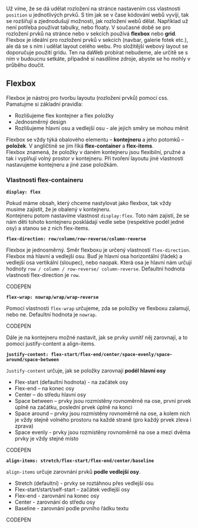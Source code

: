 Už víme, že se dá udělat rozložení na stránce nastavením css vlastnosti `position` u jednotlivých prvků. S tím jak se v čase kódování webů vyvíjí, tak se rozšiřují a zjednodušují možnosti, jak rozložení webů dělat. 
Například už není potřeba používat tabulky, nebo floaty. 
V současné době se pro rozložení prvků na stránce nebo v sekcích používá **flexbox** nebo **grid**.    
Flexbox je ideální pro rozložení prvků v sekcích (navbar, galerie fotek etc.), ale dá se s ním i udělat layout celého webu. Pro složitější webový layout se doporučuje použití gridu. Ten na daWeb probírat nebudeme, ale určitě se s ním v budoucnu setkáte, případně si nasdílíme zdroje, abyste se ho mohly v průběhu doučit. 

## Flexbox 
Flexbox je nástroj pro tvorbu layoutu (rozložení prvků) pomocí css.      
Pamatujme si základní pravidla:
- Rozlišujeme flex kontejner a flex položky
- Jednosměrný design
- Rozlišujeme hlavní osu a vedlejší osu - ale jejich směry se mohou měnit


Flexbox se vždy týká obalového elementu – **kontejneru** a jeho potomků – **položek**. V angličtině se jim říká **flex-container** a **flex-items**.      
Flexbox znamená, že položky v daném kontejneru jsou flexibilní, pružné a tak i vyplňují volný prostor v kontejneru. 
Při tvoření layoutu jiné vlastnosti nastavujeme kontejneru a jiné zase položkám. 
  

### Vlastnosti flex-containeru

**`display: flex`**
 
Pokud máme obsah, který chceme nastylovat jako flexbox, tak vždy musíme zajistit, že je obalený v kontejneru.      
Kontejneru potom nastavíme vlastnost `display:flex`. 
Toto nám zajistí, že se nám děti tohoto kontejneru poskládají vedle sebe (respektive podél jedné osy) a stanou se z nich flex-items. 

**`flex-direction: row/column/row-reverse/column-reverse`**

Flexbox je jednosměrný. Směr flexboxu je určený vlastností `flex-direction`. Flexbox má hlavní a vedlejší osu. Buď je hlavní osa horizontální (řádek) a vedlejší osa vertikální (sloupec), nebo naopak. Která osa je hlavní nám určují hodnoty `row / column / row-reverse/ column-reverse`.
Defaultní hodnota vlastnosti flex-direction je `row`.

CODEPEN

**`flex-wrap: nowrap/wrap/wrap-reverse`**    

Pomocí vlastnosti `flex-wrap` určujeme, zda se položky ve flexboxu zalamují, nebo ne. Defaultní hodnota je `nowrap`. 

CODEPEN 

Dále je na kontejneru možné nastavit, jak se prvky uvnitř něj zarovnají, a to pomocí justify-content a align-items.

**`justify-content: flex-start/flex-end/center/space-evenly/space-around/space-between`**       
     
`Justify-content` určuje, jak se položky zarovnají **podél hlavní osy**    
- Flex-start (defaultní hodnota) - na začátek osy
- Flex-end – na konec osy
- Center – do středu hlavní osy
- Space between – prvky jsou rozmístěny rovnoměrně na ose, první prvek úplně na začátku, poslední prvek úplně na konci
- Space around – prvky jsou rozmístěny rovnoměrně na ose, a kolem nich je vždy stejně volného prostoru na každé straně (pro každý prvek zleva i zprava) 
- Space evenly - prvky jsou rozmístěny rovnoměrně na ose a mezi dvěma prvky je vždy stejné místo 

CODEPEN

**`align-items: stretch/flex-start/flex-end/center/baseline`**      
       
`align-items` určuje zarovnání prvků **podle vedlejší osy**. 
- Stretch (defaultní) - prvky se roztáhnou přes vedlejší osu
- Flex-start/start/self-start – začátek vedlejší osy 
- Flex-end - zarovnání na konec osy
- Center - zarovnání do středu osy 
- Baseline - zarovnání podle prvního řádku textu 

CODEPEN 


